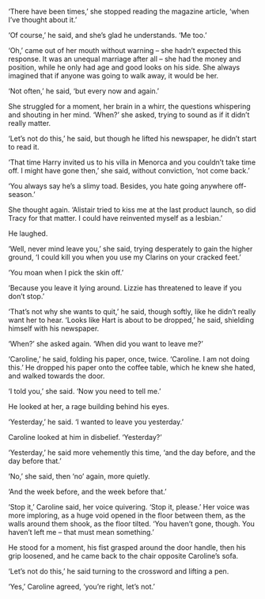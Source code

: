 ‘There have been times,’ she stopped reading the magazine article, ‘when I’ve thought about it.’

‘Of course,’ he said, and she’s glad he understands. ‘Me too.’

‘Oh,’ came out of her mouth without warning – she hadn’t expected this response. It was an unequal marriage after all – she had the money and position, while he only had age and good looks on his side. She always imagined that if anyone was going to walk away, it would be her.

‘Not often,’ he said, ‘but every now and again.’

She struggled for a moment, her brain in a whirr, the questions whispering and shouting in her mind. ‘When?’ she asked, trying to sound as if it didn’t really matter.

‘Let’s not do this,’ he said, but though he lifted his newspaper, he didn’t start to read it.

‘That time Harry invited us to his villa in Menorca and you couldn’t take time off. I might have gone then,’ she said, without conviction, ‘not come back.’

‘You always say he’s a slimy toad. Besides, you hate going anywhere off-season.’

She thought again. ‘Alistair tried to kiss me at the last product launch, so did Tracy for that matter. I could have reinvented myself as a lesbian.’

He laughed.

‘Well, never mind leave you,’ she said, trying desperately to gain the higher ground, ‘I could kill you when you use my Clarins on your cracked feet.’

‘You moan when I pick the skin off.’

‘Because you leave it lying around. Lizzie has threatened to leave if you don’t stop.’

‘That’s not why she wants to quit,’ he said, though softly, like he didn’t really want her to hear. ‘Looks like Hart is about to be dropped,’ he said, shielding himself with his newspaper.

‘When?’ she asked again. ‘When did you want to leave me?’

‘Caroline,’ he said, folding his paper, once, twice. ‘Caroline. I am not doing this.’ He dropped his paper onto the coffee table, which he knew she hated, and walked towards the door.

‘I told you,’ she said. ‘Now you need to tell me.’

He looked at her, a rage building behind his eyes.

‘Yesterday,’ he said. ‘I wanted to leave you yesterday.’

Caroline looked at him in disbelief. ‘Yesterday?’

‘Yesterday,’ he said more vehemently this time, ‘and the day before, and the day before that.’

‘No,’ she said, then ‘no’ again, more quietly.

‘And the week before, and the week before that.’

‘Stop it,’ Caroline said, her voice quivering. ‘Stop it, please.’ Her voice was more imploring, as a huge void opened in the floor between them, as the walls around them shook, as the floor tilted. ‘You haven’t gone, though. You haven’t left me – that must mean something.’

He stood for a moment, his fist grasped around the door handle, then his grip loosened, and he came back to the chair opposite Caroline’s sofa.

‘Let’s not do this,’ he said turning to the crossword and lifting a pen.

‘Yes,’ Caroline agreed, ‘you’re right, let’s not.’